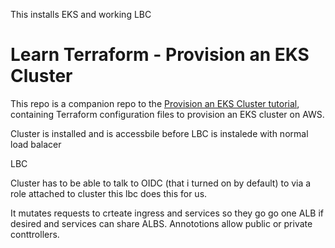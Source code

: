 This installs EKS and working LBC



# Learn Terraform - Provision an EKS Cluster

This repo is a companion repo to the [Provision an EKS Cluster tutorial](https://developer.hashicorp.com/terraform/tutorials/kubernetes/eks), containing
Terraform configuration files to provision an EKS cluster on AWS.


Cluster is installed and is accessbile before LBC is instalede with normal load balacer



LBC

Cluster has to be able to  talk to OIDC (that i turned on by default)  to via a role attached to cluster this lbc does this for us.

It mutates requests to crteate ingress and services so they go go one ALB if desired and services can share ALBS. Annototions allow public or private conttrollers.

